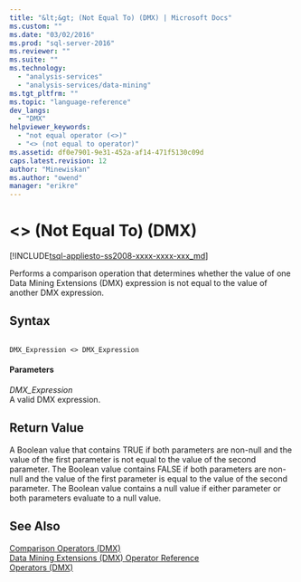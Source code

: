 ```yaml
---
title: "&lt;&gt; (Not Equal To) (DMX) | Microsoft Docs"
ms.custom: ""
ms.date: "03/02/2016"
ms.prod: "sql-server-2016"
ms.reviewer: ""
ms.suite: ""
ms.technology: 
  - "analysis-services"
  - "analysis-services/data-mining"
ms.tgt_pltfrm: ""
ms.topic: "language-reference"
dev_langs: 
  - "DMX"
helpviewer_keywords: 
  - "not equal operator (<>)"
  - "<> (not equal to operator)"
ms.assetid: df0e7901-9e31-452a-af14-471f5130c09d
caps.latest.revision: 12
author: "Minewiskan"
ms.author: "owend"
manager: "erikre"
---
```

# &lt;&gt; (Not Equal To) (DMX)
[!INCLUDE[tsql-appliesto-ss2008-xxxx-xxxx-xxx_md](../includes/tsql-appliesto-ss2008-xxxx-xxxx-xxx-md.md)]

  Performs a comparison operation that determines whether the value of one Data Mining Extensions (DMX) expression is not equal to the value of another DMX expression.  
  
## Syntax  
  
```  
  
DMX_Expression <> DMX_Expression  
```  
  
#### Parameters  
 *DMX_Expression*  
 A valid DMX expression.  
  
## Return Value  
 A Boolean value that contains TRUE if both parameters are non-null and the value of the first parameter is not equal to the value of the second parameter. The Boolean value contains FALSE if both parameters are non-null and the value of the first parameter is equal to the value of the second parameter. The Boolean value contains a null value if either parameter or both parameters evaluate to a null value.  
  
## See Also  
 [Comparison Operators &#40;DMX&#41;](../dmx/operators-comparison.md)   
 [Data Mining Extensions &#40;DMX&#41; Operator Reference](../dmx/data-mining-extensions-dmx-operator-reference.md)   
 [Operators &#40;DMX&#41;](../dmx/operators-dmx.md)  
  
  
